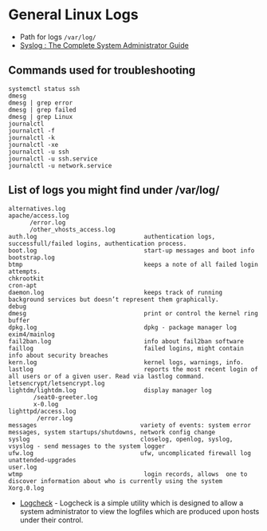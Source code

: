 # General Linux Logs

- Path for logs `/var/log/ `
- [Syslog : The Complete System Administrator Guide](https://devconnected.com/syslog-the-complete-system-administrator-guide/)


## Commands used for troubleshooting
````
systemctl status ssh
dmesg
dmesg | grep error
dmesg | grep failed
dmesg | grep Linux
journalctl
journalctl -f
journalctl -k
journalctl -xe
journalctl -u ssh
journalctl -u ssh.service
journalctl -u network.service
````

## List of logs you might find under /var/log/
````
alternatives.log
apache/access.log
      /error.log
      /other_vhosts_access.log
auth.log                              authentication logs, successfull/failed logins, authentication process.
boot.log                              start-up messages and boot info
bootstrap.log
btmp                                  keeps a note of all failed login attempts.
chkrootkit
cron-apt
daemon.log                            keeps track of running background services but doesn’t represent them graphically.
debug
dmesg                                 print or control the kernel ring buffer
dpkg.log                              dpkg - package manager log
exim4/mainlog
fail2ban.log                          info about fail2ban software
faillog                               failed logins, might contain info about security breaches
kern.log                              kernel logs, warnings, info.
lastlog                               reports the most recent login of all users or of a given user. Read via lastlog command.
letsencrypt/letsencrypt.log
lightdm/lightdm.log                   display manager log
       /seat0-greeter.log
       x-0.log
lighttpd/access.log
        /error.log
messages                             variety of events: system error messages, system startups/shutdowns, network config change
syslog                               closelog, openlog, syslog, vsyslog - send messages to the system logger
ufw.log                              ufw, uncomplicated firewall log
unattended-upgrades
user.log 
wtmp                                  login records, allows  one to discover information about who is currently using the system
Xorg.0.log
````
- [Logcheck](https://logcheck.org/) - Logcheck is a simple utility which is designed to allow a system administrator to view the logfiles which are produced upon hosts under their control.





